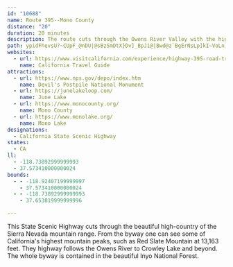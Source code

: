 ```yaml
---
id: "10688"
name: Route 395--Mono County
distance: "20"
duration: 20 minutes
description: The route cuts through the Owens River Valley with the high mountain ranges of the eastern Sierra Nevada as a backdrop.
path: ypidFhevsU?~CUpF_@nDU|@sBzSmDtX}Dv]_BpJi@|Bwd@z`BgErNsLp]kI~VoLn]cFnLsFlIqBzBs`Av`AsCdCcBnAgGpDqh@bWsDxB}DlEeAzA}BzD}@xBu@~CmKxk@iLhq@cd@neCcHr`@iBhLwJdi@sBjMgEzTaHra@gFhXmGv^_B|Ki@dGaKbyAsCzd@q@dI{@lFoA`FwArEoC|GcCdF}GnMkErHkBfCwDrDyClBaD|AwErAoC^gCLsSAaEL
websites:
  - url: https://www.visitcalifornia.com/experience/highway-395-road-trip/
    name: California Travel Guide
attractions:
  - url: https://www.nps.gov/depo/index.htm
    name: Devil's Postpile National Monument
  - url: https://junelakeloop.com/
    name: June Lake
  - url: https://www.monocounty.org/
    name: Mono County
  - url: https://www.monolake.org/
    name: Mono Lake
designations:
  - California State Scenic Highway
states:
  - CA
ll:
  - -118.73892999999993
  - 37.573410000000024
bounds:
  - - -118.92407199999997
    - 37.573410000000024
  - - -118.73892999999993
    - 37.653819999999996

---
```


This State Scenic Highway cuts through the beautiful high-country of the Sierra Nevada mountain range.  From the byway one can see some of California's highest mountain peaks, such as Red Slate Mountain at 13,163 feet.  They highway follows the Owens River to Crowley Lake and beyond.  The whole byway is contained in the beautiful Inyo National Forest.
